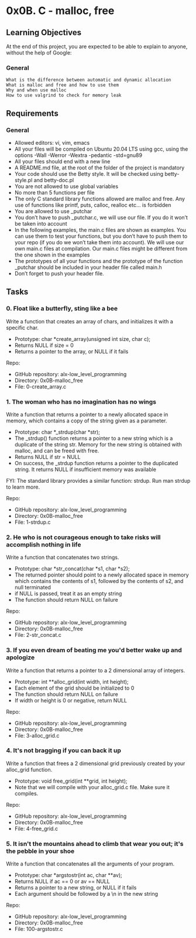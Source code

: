 # 0x0B. C - malloc, free

## Learning Objectives

At the end of this project, you are expected to be able to explain to anyone, without the help of Google:
### General

    What is the difference between automatic and dynamic allocation
    What is malloc and free and how to use them
    Why and when use malloc
    How to use valgrind to check for memory leak
## Requirements

### General

* Allowed editors: vi, vim, emacs
* All your files will be compiled on Ubuntu 20.04 LTS using gcc, using the options -Wall -Werror -Wextra -pedantic -std=gnu89
* All your files should end with a new line
* A README.md file, at the root of the folder of the project is mandatory
* Your code should use the Betty style. It will be checked using betty-style.pl and betty-doc.pl
* You are not allowed to use global variables
* No more than 5 functions per file
* The only C standard library functions allowed are malloc and free. Any use of functions like printf, puts, calloc, realloc etc… is forbidden
* You are allowed to use _putchar
* You don’t have to push _putchar.c, we will use our file. If you do it won’t be taken into account
* In the following examples, the main.c files are shown as examples. You can use them to test your functions, but you don’t have to push them to your repo (if you do we won’t take them into account). We will use our own main.c files at compilation. Our main.c files might be different from the one shown in the examples
* The prototypes of all your functions and the prototype of the function _putchar should be included in your header file called main.h
* Don’t forget to push your header file.

## Tasks

### 0. Float like a butterfly, sting like a bee 

Write a function that creates an array of chars, and initializes it with a specific char.

* Prototype: char *create_array(unsigned int size, char c);
* Returns NULL if size = 0
* Returns a pointer to the array, or NULL if it fails




Repo:

* GitHub repository: alx-low_level_programming
* Directory: 0x0B-malloc_free
* File: 0-create_array.c




### 1. The woman who has no imagination has no wings 

Write a function that returns a pointer to a newly allocated space in memory, which contains a copy of the string given as a parameter.

* Prototype: char *_strdup(char *str);
* The _strdup() function returns a pointer to a new string which is a duplicate of the string str. Memory for the new string is obtained with malloc, and can be freed with free.
* Returns NULL if str = NULL
* On success, the _strdup function returns a pointer to the duplicated string. It returns NULL if insufficient memory was available

FYI: The standard library provides a similar function: strdup. Run man strdup to learn more.


Repo:

* GitHub repository: alx-low_level_programming
* Directory: 0x0B-malloc_free
* File: 1-strdup.c

### 2. He who is not courageous enough to take risks will accomplish nothing in life 

Write a function that concatenates two strings.

* Prototype: char *str_concat(char *s1, char *s2);
* The returned pointer should point to a newly allocated space in memory which contains the contents of s1, followed by the contents of s2, and null terminated
* if NULL is passed, treat it as an empty string
* The function should return NULL on failure


Repo:

* GitHub repository: alx-low_level_programming
* Directory: 0x0B-malloc_free
* File: 2-str_concat.c


### 3. If you even dream of beating me you'd better wake up and apologize 

Write a function that returns a pointer to a 2 dimensional array of integers.

* Prototype: int **alloc_grid(int width, int height);
* Each element of the grid should be initialized to 0
* The function should return NULL on failure
* If width or height is 0 or negative, return NULL



Repo:

* GitHub repository: alx-low_level_programming
* Directory: 0x0B-malloc_free
* File: 3-alloc_grid.c





###  4. It's not bragging if you can back it up 

Write a function that frees a 2 dimensional grid previously created by your alloc_grid function.

* Prototype: void free_grid(int **grid, int height);
* Note that we will compile with your alloc_grid.c file. Make sure it compiles.

Repo:

* GitHub repository: alx-low_level_programming
* Directory: 0x0B-malloc_free
* File: 4-free_grid.c


### 5. It isn't the mountains ahead to climb that wear you out; it's the pebble in your shoe 

Write a function that concatenates all the arguments of your program.

* Prototype: char *argstostr(int ac, char **av);
* Returns NULL if ac == 0 or av == NULL
* Returns a pointer to a new string, or NULL if it fails
* Each argument should be followed by a \n in the new string




Repo:

* GitHub repository: alx-low_level_programming
* Directory: 0x0B-malloc_free
* File: 100-argstostr.c


